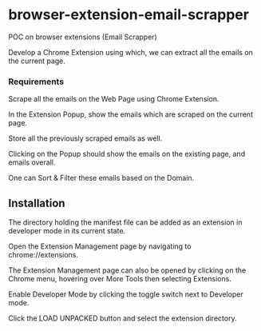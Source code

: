 # browser-extension-email-scrapper
POC on browser extensions (Email Scrapper)

Develop a Chrome Extension using which, we can extract all the emails on the current page. 

### Requirements

Scrape all the emails on the Web Page using Chrome Extension.

In the Extension Popup, show the emails which are scraped on the current page.

Store all the previously scraped emails as well.

Clicking on the Popup should show the emails on the existing page, and emails overall.

One can Sort & Filter these emails based on the Domain.


## Installation

The directory holding the manifest file can be added as an extension in developer mode in its current state.

Open the Extension Management page by navigating to chrome://extensions.

The Extension Management page can also be opened by clicking on the Chrome menu, hovering over More Tools then selecting Extensions.

Enable Developer Mode by clicking the toggle switch next to Developer mode.

Click the LOAD UNPACKED button and select the extension directory.

